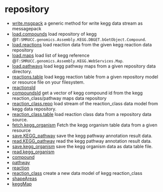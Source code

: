 ﻿# repository



+ [write.msgpack](repository/write.msgpack.1) a generic method for write kegg data stream as messagepack
+ [load.compounds](repository/load.compounds.1) load repository of kegg @``T:SMRUCC.genomics.Assembly.KEGG.DBGET.bGetObject.Compound``.
+ [load.reactions](repository/load.reactions.1) load reaction data from the given kegg reaction data repository
+ [load.maps](repository/load.maps.1) load list of kegg reference @``T:SMRUCC.genomics.Assembly.KEGG.WebServices.Map``.
+ [load.pathways](repository/load.pathways.1) load kegg pathway maps from a given repository data directory.
+ [reactions.table](repository/reactions.table.1) load kegg reaction table from a given repository model or resource file on your filesystem.
+ [reactionsId](repository/reactionsId.1) 
+ [compoundsId](repository/compoundsId.1) get a vector of kegg compound id from the kegg reaction_class/pathway maps data repository
+ [reaction_class.repo](repository/reaction_class.repo.1) load stream of the reaction_class data model from kegg data repository.
+ [reaction_class.table](repository/reaction_class.table.1) load reaction class data from a repository data source.
+ [fetch.kegg_organism](repository/fetch.kegg_organism.1) Fetch the kegg organism table data from a given resource
+ [save.KEGG_pathway](repository/save.KEGG_pathway.1) save the kegg pathway annotation result data.
+ [read.KEGG_pathway](repository/read.KEGG_pathway.1) read the kegg pathway annotation result data.
+ [save.kegg_organism](repository/save.kegg_organism.1) save the kegg organism data as data table file.
+ [read.kegg_organism](repository/read.kegg_organism.1) 
+ [compound](repository/compound.1) 
+ [pathway](repository/pathway.1) 
+ [reaction](repository/reaction.1) 
+ [reaction_class](repository/reaction_class.1) create a new data model of kegg reaction_class
+ [shapeAreas](repository/shapeAreas.1) 
+ [keggMap](repository/keggMap.1) 
